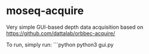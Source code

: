 # moseq-acquire
Very simple GUI-based depth data acquisition based on https://github.com/dattalab/orbbec-acquire/

To run, simply run: ```python
python3 gui.py
```
